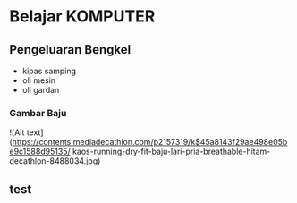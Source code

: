 # Belajar KOMPUTER

## Pengeluaran Bengkel 
- kipas samping
- oli mesin 
- oli gardan 

### Gambar Baju
![Alt text](https://contents.mediadecathlon.com/p2157319/k$45a8143f29ae498e05be9c1588d95135/
kaos-running-dry-fit-baju-lari-pria-breathable-hitam-decathlon-8488034.jpg)

## test